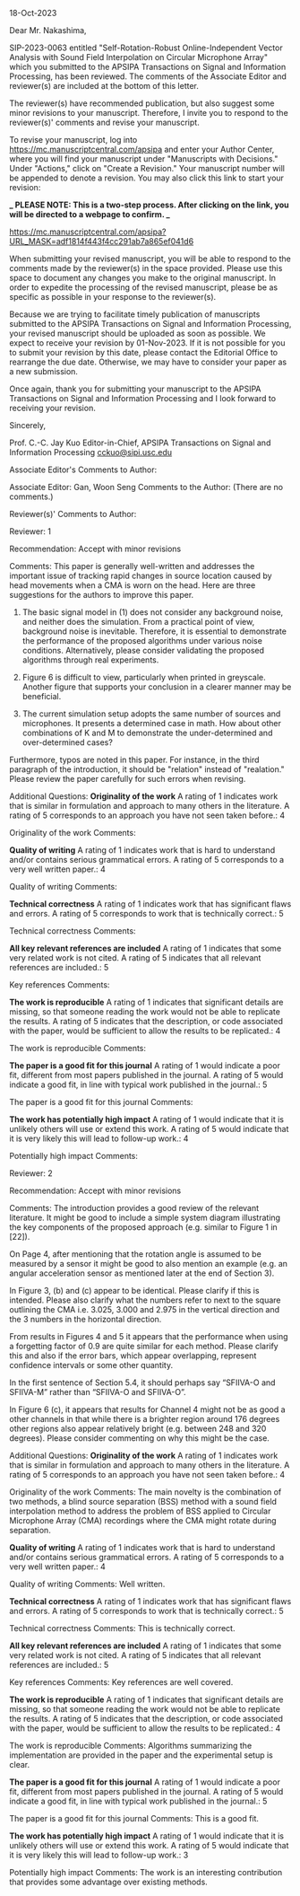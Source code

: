 18-Oct-2023

Dear Mr. Nakashima,

SIP-2023-0063 entitled "Self-Rotation-Robust Online-Independent Vector Analysis with Sound Field Interpolation on Circular Microphone Array" which you submitted to the APSIPA Transactions on Signal and Information Processing, has been reviewed. The comments of the Associate Editor and reviewer(s) are included at the bottom of this letter.

The reviewer(s) have recommended publication, but also suggest some minor revisions to your manuscript. Therefore, I invite you to respond to the reviewer(s)' comments and revise your manuscript.

To revise your manuscript, log into https://mc.manuscriptcentral.com/apsipa and enter your Author Center, where you will find your manuscript under "Manuscripts with Decisions." Under "Actions," click on "Create a Revision." Your manuscript number will be appended to denote a revision. You may also click this link to start your revision:

**_ PLEASE NOTE: This is a two-step process. After clicking on the link, you will be directed to a webpage to confirm. _**

https://mc.manuscriptcentral.com/apsipa?URL_MASK=adf1814f443f4cc291ab7a865ef041d6

When submitting your revised manuscript, you will be able to respond to the comments made by the reviewer(s) in the space provided. Please use this space to document any changes you make to the original manuscript. In order to expedite the processing of the revised manuscript, please be as specific as possible in your response to the reviewer(s).

Because we are trying to facilitate timely publication of manuscripts submitted to the APSIPA Transactions on Signal and Information Processing, your revised manuscript should be uploaded as soon as possible. We expect to receive your revision by 01-Nov-2023. If it is not possible for you to submit your revision by this date, please contact the Editorial Office to rearrange the due date. Otherwise, we may have to consider your paper as a new submission.

Once again, thank you for submitting your manuscript to the APSIPA Transactions on Signal and Information Processing and I look forward to receiving your revision.

Sincerely,

Prof. C.-C. Jay Kuo
Editor-in-Chief, APSIPA Transactions on Signal and Information Processing
cckuo@sipi.usc.edu

Associate Editor's Comments to Author:

Associate Editor: Gan, Woon Seng
Comments to the Author:
(There are no comments.)

Reviewer(s)' Comments to Author:

Reviewer: 1

Recommendation: Accept with minor revisions

Comments:
This paper is generally well-written and addresses the important issue of tracking rapid changes in source location caused by head movements when a CMA is worn on the head. Here are three suggestions for the authors to improve this paper.

1. The basic signal model in (1) does not consider any background noise, and neither does the simulation. From a practical point of view, background noise is inevitable. Therefore, it is essential to demonstrate the performance of the proposed algorithms under various noise conditions. Alternatively, please consider validating the proposed algorithms through real experiments.

2. Figure 6 is difficult to view, particularly when printed in greyscale. Another figure that supports your conclusion in a clearer manner may be beneficial.

3. The current simulation setup adopts the same number of sources and microphones. It presents a determined case in math. How about other combinations of K and M to demonstrate the under-determined and over-determined cases?

Furthermore, typos are noted in this paper. For instance, in the third paragraph of the introduction, it should be "relation" instead of "realation." Please review the paper carefully for such errors when revising.

Additional Questions:
<b>Originality of the work</b>
A rating of 1 indicates work that is similar in formulation and approach to many others in the literature. A rating of 5 corresponds to an approach you have not seen taken before.: 4

Originality of the work Comments:

<b>Quality of writing</b>
A rating of 1 indicates work that is hard to understand and/or contains serious grammatical errors. A rating of 5 corresponds to a very well written paper.: 4

Quality of writing Comments:

<b>Technical correctness</b>
A rating of 1 indicates work that has significant flaws and errors. A rating of 5 corresponds to work that is technically correct.: 5

Technical correctness Comments:

<b>All key relevant references are included</b>
A rating of 1 indicates that some very related work is not cited. A rating of 5 indicates that all relevant references are included.: 5

Key references Comments:

<b>The work is reproducible</b>
A rating of 1 indicates that significant details are missing, so that someone reading the work would not be able to replicate the results. A rating of 5 indicates that the description, or code associated with the paper, would be sufficient to allow the results to be replicated.: 4

The work is reproducible Comments:

<b>The paper is a good fit for this journal</b>
A rating of 1 would indicate a poor fit, different from most papers published in the journal. A rating of 5 would indicate a good fit, in line with typical work published in the journal.: 5

The paper is a good fit for this journal Comments:

<b>The work has potentially high impact</b>
A rating of 1 would indicate that it is unlikely others will use or extend this work. A rating of 5 would indicate that it is very likely this will lead to follow-up work.: 4

Potentially high impact Comments:

Reviewer: 2

Recommendation: Accept with minor revisions

Comments:
The introduction provides a good review of the relevant literature. It might be good to include a simple system diagram illustrating the key components of the proposed approach (e.g. similar to Figure 1 in [22]).

On Page 4, after mentioning that the rotation angle is assumed to be measured by a sensor it might be good to also mention an example (e.g. an angular acceleration sensor as mentioned later at the end of Section 3).

In Figure 3, (b) and (c) appear to be identical. Please clarify if this is intended. Please also clarify what the numbers refer to next to the square outlining the CMA i.e. 3.025, 3.000 and 2.975 in the vertical direction and the 3 numbers in the horizontal direction.

From results in Figures 4 and 5 it appears that the performance when using a forgetting factor of 0.9 are quite similar for each method. Please clarify this and also if the error bars, which appear overlapping, represent confidence intervals or some other quantity.

In the first sentence of Section 5.4, it should perhaps say “SFIIVA-O and SFIIVA-M” rather than “SFIIVA-O and SFIIVA-O”.

In Figure 6 (c), it appears that results for Channel 4 might not be as good a other channels in that while there is a brighter region around 176 degrees other regions also appear relatively bright (e.g. between 248 and 320 degrees). Please consider commenting on why this might be the case.

Additional Questions:
<b>Originality of the work</b>
A rating of 1 indicates work that is similar in formulation and approach to many others in the literature. A rating of 5 corresponds to an approach you have not seen taken before.: 4

Originality of the work Comments: The main novelty is the combination of two methods, a blind source separation (BSS) method with a sound field interpolation method to address the problem of BSS applied to Circular Microphone Array (CMA) recordings where the CMA might rotate during separation.

<b>Quality of writing</b>
A rating of 1 indicates work that is hard to understand and/or contains serious grammatical errors. A rating of 5 corresponds to a very well written paper.: 4

Quality of writing Comments: Well written.

<b>Technical correctness</b>
A rating of 1 indicates work that has significant flaws and errors. A rating of 5 corresponds to work that is technically correct.: 5

Technical correctness Comments: This is technically correct.

<b>All key relevant references are included</b>
A rating of 1 indicates that some very related work is not cited. A rating of 5 indicates that all relevant references are included.: 5

Key references Comments: Key references are well covered.

<b>The work is reproducible</b>
A rating of 1 indicates that significant details are missing, so that someone reading the work would not be able to replicate the results. A rating of 5 indicates that the description, or code associated with the paper, would be sufficient to allow the results to be replicated.: 4

The work is reproducible Comments: Algorithms summarizing the implementation are provided in the paper and the experimental setup is clear.

<b>The paper is a good fit for this journal</b>
A rating of 1 would indicate a poor fit, different from most papers published in the journal. A rating of 5 would indicate a good fit, in line with typical work published in the journal.: 5

The paper is a good fit for this journal Comments: This is a good fit.

<b>The work has potentially high impact</b>
A rating of 1 would indicate that it is unlikely others will use or extend this work. A rating of 5 would indicate that it is very likely this will lead to follow-up work.: 3

Potentially high impact Comments: The work is an interesting contribution that provides some advantage over existing methods.
